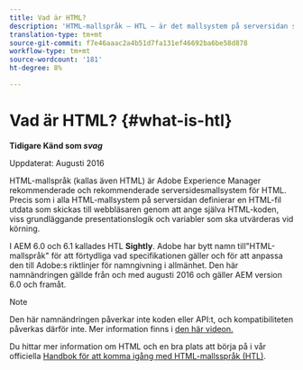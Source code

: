 ```yaml
---
title: Vad är HTML?
description: 'HTML-mallspråk – HTL – är det mallsystem på serversidan som rekommenderas av Adobe Experience Manager för HTML. '
translation-type: tm+mt
source-git-commit: f7e46aaac2a4b51d7fa131ef46692ba6be58d878
workflow-type: tm+mt
source-wordcount: '181'
ht-degree: 8%

---
```



# Vad är HTML? {#what-is-htl}

**Tidigare Känd som  *svag***

Uppdaterat: Augusti 2016

HTML-mallspråk (kallas även HTML) är Adobe Experience Manager rekommenderade och rekommenderade serversidesmallsystem för HTML. Precis som i alla HTML-mallsystem på serversidan definierar en HTML-fil utdata som skickas till webbläsaren genom att ange själva HTML-koden, viss grundläggande presentationslogik och variabler som ska utvärderas vid körning.

I AEM 6.0 och 6.1 kallades HTL **Sightly**. Adobe har bytt namn till&quot;HTML-mallspråk&quot; för att förtydliga vad specifikationen gäller och för att anpassa den till Adobe:s riktlinjer för namngivning i allmänhet. Den här namnändringen gällde från och med augusti 2016 och gäller AEM version 6.0 och framåt.

>[!NOTE]
>
>Den här namnändringen påverkar inte koden eller API:t, och kompatibiliteten påverkas därför inte. Mer information finns i [den här videon.](https://helpx.adobe.com/experience-manager/how-to/announce-htl.html)

Du hittar mer information om HTML och en bra plats att börja på i vår officiella [Handbok för att komma igång med HTML-mallsspråk (HTL)](overview.md).
